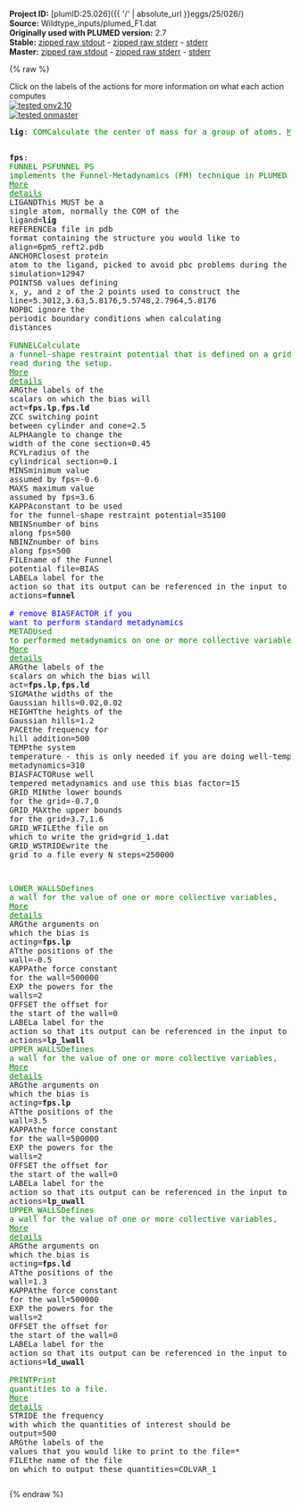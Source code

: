 **Project ID:** [plumID:25.026]({{ '/' | absolute_url }}eggs/25/026/)  
**Source:** Wildtype_inputs/plumed_F1.dat  
**Originally used with PLUMED version:** 2.7  
**Stable:** [zipped raw stdout](plumed_F1.dat.plumed.stdout.txt.zip) - [zipped raw stderr](plumed_F1.dat.plumed.stderr.txt.zip) - [stderr](plumed_F1.dat.plumed.stderr)  
**Master:** [zipped raw stdout](plumed_F1.dat.plumed_master.stdout.txt.zip) - [zipped raw stderr](plumed_F1.dat.plumed_master.stderr.txt.zip) - [stderr](plumed_F1.dat.plumed_master.stderr)  

{% raw %}
<div class="plumedpreheader">
<div class="headerInfo" id="value_details_data/Wildtype_inputs/plumed_F1.dat"> Click on the labels of the actions for more information on what each action computes </div>
<div class="containerBadge">
<div class="headerBadge"><a href="plumed_F1.dat.plumed.stderr"><img src="https://img.shields.io/badge/v2.10-passing-green.svg" alt="tested onv2.10" /></a></div>
<div class="headerBadge"><a href="plumed_F1.dat.plumed_master.stderr"><img src="https://img.shields.io/badge/master-passing-green.svg" alt="tested onmaster" /></a></div>
</div>
</div>
<pre class="plumedlisting">
<b name="data/Wildtype_inputs/plumed_F1.datlig" onclick='showPath("data/Wildtype_inputs/plumed_F1.dat","data/Wildtype_inputs/plumed_F1.datlig","data/Wildtype_inputs/plumed_F1.datlig","brown")'>lig</b>: <span class="plumedtooltip" style="color:green">COM<span class="right">Calculate the center of mass for a group of atoms. <a href="https://www.plumed.org/doc-master/user-doc/html/COM" style="color:green">More details</a><i></i></span></span> <span class="plumedtooltip">ATOMS<span class="right">the list of atoms which are involved the virtual atom's definition<i></i></span></span>=17561,17565,17568,17569,17570

<span style="display:none;" id="data/Wildtype_inputs/plumed_F1.datlig">The COM action with label <b>lig</b> calculates something</span><b name="data/Wildtype_inputs/plumed_F1.datfps" onclick='showPath("data/Wildtype_inputs/plumed_F1.dat","data/Wildtype_inputs/plumed_F1.datfps","data/Wildtype_inputs/plumed_F1.datfps","brown")'>fps</b>: <span class="plumedtooltip" style="color:green">FUNNEL_PS<span class="right">FUNNEL_PS implements the Funnel-Metadynamics (FM) technique in PLUMED 2. <a href="https://www.plumed.org/doc-master/user-doc/html/FUNNEL_PS" style="color:green">More details</a><i></i></span></span> <span class="plumedtooltip">LIGAND<span class="right">This MUST be a single atom, normally the COM of the ligand<i></i></span></span>=<b name="data/Wildtype_inputs/plumed_F1.datlig">lig</b> <span class="plumedtooltip">REFERENCE<span class="right">a file in pdb format containing the structure you would like to align<i></i></span></span>=6pm5_reft2.pdb <span class="plumedtooltip">ANCHOR<span class="right">Closest protein atom to the ligand, picked to avoid pbc problems during the simulation<i></i></span></span>=12947 <span class="plumedtooltip">POINTS<span class="right">6 values defining x, y, and z of the 2 points used to construct the line<i></i></span></span>=5.3012,3.63,5.8176,5.5748,2.7964,5.8176 <span class="plumedtooltip">NOPBC<span class="right"> ignore the periodic boundary conditions when calculating distances<i></i></span></span>
<br/><span style="display:none;" id="data/Wildtype_inputs/plumed_F1.datfps">The FUNNEL_PS action with label <b>fps</b> calculates the following quantities:<table  align="center" frame="void" width="95%" cellpadding="5%"><tr><td width="5%"><b> Quantity </b>  </td><td><b> Description </b> </td></tr><tr><td width="5%">fps.lp</td><td>the position along the funnel line</td></tr><tr><td width="5%">fps.ld</td><td>the distance from the funnel line</td></tr></table></span><span class="plumedtooltip" style="color:green">FUNNEL<span class="right">Calculate a funnel-shape restraint potential that is defined on a grid that is read during the setup. <a href="https://www.plumed.org/doc-master/user-doc/html/FUNNEL" style="color:green">More details</a><i></i></span></span> <span class="plumedtooltip">ARG<span class="right">the labels of the scalars on which the bias will act<i></i></span></span>=<b name="data/Wildtype_inputs/plumed_F1.datfps">fps.lp</b>,<b name="data/Wildtype_inputs/plumed_F1.datfps">fps.ld</b> <span class="plumedtooltip">ZCC<span class="right"> switching point between cylinder and cone<i></i></span></span>=2.5 <span class="plumedtooltip">ALPHA<span class="right">angle to change the width of the cone section<i></i></span></span>=0.45 <span class="plumedtooltip">RCYL<span class="right">radius of the cylindrical section<i></i></span></span>=0.1 <span class="plumedtooltip">MINS<span class="right">minimum value assumed by fps<i></i></span></span>=-0.6 <span class="plumedtooltip">MAXS<span class="right"> maximum value assumed by fps<i></i></span></span>=3.6 <span class="plumedtooltip">KAPPA<span class="right">constant to be used for the funnel-shape restraint potential<i></i></span></span>=35100 <span class="plumedtooltip">NBINS<span class="right">number of bins along fps<i></i></span></span>=500 <span class="plumedtooltip">NBINZ<span class="right">number of bins along fps<i></i></span></span>=500 <span class="plumedtooltip">FILE<span class="right">name of the Funnel potential file<i></i></span></span>=BIAS <span class="plumedtooltip">LABEL<span class="right">a label for the action so that its output can be referenced in the input to other actions<i></i></span></span>=<b name="data/Wildtype_inputs/plumed_F1.datfunnel" onclick='showPath("data/Wildtype_inputs/plumed_F1.dat","data/Wildtype_inputs/plumed_F1.datfunnel","data/Wildtype_inputs/plumed_F1.datfunnel","brown")'>funnel</b>
<br/><span style="color:blue" class="comment"># remove BIASFACTOR if you want to perform standard metadynamics</span>
<span style="display:none;" id="data/Wildtype_inputs/plumed_F1.datfunnel">The FUNNEL action with label <b>funnel</b> calculates the following quantities:<table  align="center" frame="void" width="95%" cellpadding="5%"><tr><td width="5%"><b> Quantity </b>  </td><td><b> Description </b> </td></tr><tr><td width="5%">funnel.bias</td><td>the instantaneous value of the bias potential</td></tr></table></span><span class="plumedtooltip" style="color:green">METAD<span class="right">Used to performed metadynamics on one or more collective variables. <a href="https://www.plumed.org/doc-master/user-doc/html/METAD" style="color:green">More details</a><i></i></span></span> <span class="plumedtooltip">ARG<span class="right">the labels of the scalars on which the bias will act<i></i></span></span>=<b name="data/Wildtype_inputs/plumed_F1.datfps">fps.lp</b>,<b name="data/Wildtype_inputs/plumed_F1.datfps">fps.ld</b> <span class="plumedtooltip">SIGMA<span class="right">the widths of the Gaussian hills<i></i></span></span>=0.02,0.02 <span class="plumedtooltip">HEIGHT<span class="right">the heights of the Gaussian hills<i></i></span></span>=1.2 <span class="plumedtooltip">PACE<span class="right">the frequency for hill addition<i></i></span></span>=500 <span class="plumedtooltip">TEMP<span class="right">the system temperature - this is only needed if you are doing well-tempered metadynamics<i></i></span></span>=310 <span class="plumedtooltip">BIASFACTOR<span class="right">use well tempered metadynamics and use this bias factor<i></i></span></span>=15 <span class="plumedtooltip">GRID_MIN<span class="right">the lower bounds for the grid<i></i></span></span>=-0.7,0 <span class="plumedtooltip">GRID_MAX<span class="right">the upper bounds for the grid<i></i></span></span>=3.7,1.6 <span class="plumedtooltip">GRID_WFILE<span class="right">the file on which to write the grid<i></i></span></span>=grid_1.dat <span class="plumedtooltip">GRID_WSTRIDE<span class="right">write the grid to a file every N steps<i></i></span></span>=250000

<span style="display:none;" id="data/Wildtype_inputs/plumed_F1.dat">The METAD action with label <b></b> calculates the following quantities:<table  align="center" frame="void" width="95%" cellpadding="5%"><tr><td width="5%"><b> Quantity </b>  </td><td><b> Description </b> </td></tr><tr><td width="5%">.bias</td><td>the instantaneous value of the bias potential</td></tr></table></span><span class="plumedtooltip" style="color:green">LOWER_WALLS<span class="right">Defines a wall for the value of one or more collective variables, <a href="https://www.plumed.org/doc-master/user-doc/html/LOWER_WALLS" style="color:green">More details</a><i></i></span></span> <span class="plumedtooltip">ARG<span class="right">the arguments on which the bias is acting<i></i></span></span>=<b name="data/Wildtype_inputs/plumed_F1.datfps">fps.lp</b> <span class="plumedtooltip">AT<span class="right">the positions of the wall<i></i></span></span>=-0.5 <span class="plumedtooltip">KAPPA<span class="right">the force constant for the wall<i></i></span></span>=500000 <span class="plumedtooltip">EXP<span class="right"> the powers for the walls<i></i></span></span>=2 <span class="plumedtooltip">OFFSET<span class="right"> the offset for the start of the wall<i></i></span></span>=0 <span class="plumedtooltip">LABEL<span class="right">a label for the action so that its output can be referenced in the input to other actions<i></i></span></span>=<b name="data/Wildtype_inputs/plumed_F1.datlp_lwall" onclick='showPath("data/Wildtype_inputs/plumed_F1.dat","data/Wildtype_inputs/plumed_F1.datlp_lwall","data/Wildtype_inputs/plumed_F1.datlp_lwall","brown")'>lp_lwall</b>
<span style="display:none;" id="data/Wildtype_inputs/plumed_F1.datlp_lwall">The LOWER_WALLS action with label <b>lp_lwall</b> calculates the following quantities:<table  align="center" frame="void" width="95%" cellpadding="5%"><tr><td width="5%"><b> Quantity </b>  </td><td><b> Description </b> </td></tr><tr><td width="5%">lp_lwall.bias</td><td>the instantaneous value of the bias potential</td></tr><tr><td width="5%">lp_lwall.force2</td><td>the instantaneous value of the squared force due to this bias potential</td></tr></table></span><span class="plumedtooltip" style="color:green">UPPER_WALLS<span class="right">Defines a wall for the value of one or more collective variables, <a href="https://www.plumed.org/doc-master/user-doc/html/UPPER_WALLS" style="color:green">More details</a><i></i></span></span> <span class="plumedtooltip">ARG<span class="right">the arguments on which the bias is acting<i></i></span></span>=<b name="data/Wildtype_inputs/plumed_F1.datfps">fps.lp</b> <span class="plumedtooltip">AT<span class="right">the positions of the wall<i></i></span></span>=3.5 <span class="plumedtooltip">KAPPA<span class="right">the force constant for the wall<i></i></span></span>=500000 <span class="plumedtooltip">EXP<span class="right"> the powers for the walls<i></i></span></span>=2 <span class="plumedtooltip">OFFSET<span class="right"> the offset for the start of the wall<i></i></span></span>=0 <span class="plumedtooltip">LABEL<span class="right">a label for the action so that its output can be referenced in the input to other actions<i></i></span></span>=<b name="data/Wildtype_inputs/plumed_F1.datlp_uwall" onclick='showPath("data/Wildtype_inputs/plumed_F1.dat","data/Wildtype_inputs/plumed_F1.datlp_uwall","data/Wildtype_inputs/plumed_F1.datlp_uwall","brown")'>lp_uwall</b>
<span style="display:none;" id="data/Wildtype_inputs/plumed_F1.datlp_uwall">The UPPER_WALLS action with label <b>lp_uwall</b> calculates the following quantities:<table  align="center" frame="void" width="95%" cellpadding="5%"><tr><td width="5%"><b> Quantity </b>  </td><td><b> Description </b> </td></tr><tr><td width="5%">lp_uwall.bias</td><td>the instantaneous value of the bias potential</td></tr><tr><td width="5%">lp_uwall.force2</td><td>the instantaneous value of the squared force due to this bias potential</td></tr></table></span><span class="plumedtooltip" style="color:green">UPPER_WALLS<span class="right">Defines a wall for the value of one or more collective variables, <a href="https://www.plumed.org/doc-master/user-doc/html/UPPER_WALLS" style="color:green">More details</a><i></i></span></span> <span class="plumedtooltip">ARG<span class="right">the arguments on which the bias is acting<i></i></span></span>=<b name="data/Wildtype_inputs/plumed_F1.datfps">fps.ld</b> <span class="plumedtooltip">AT<span class="right">the positions of the wall<i></i></span></span>=1.3 <span class="plumedtooltip">KAPPA<span class="right">the force constant for the wall<i></i></span></span>=500000 <span class="plumedtooltip">EXP<span class="right"> the powers for the walls<i></i></span></span>=2 <span class="plumedtooltip">OFFSET<span class="right"> the offset for the start of the wall<i></i></span></span>=0 <span class="plumedtooltip">LABEL<span class="right">a label for the action so that its output can be referenced in the input to other actions<i></i></span></span>=<b name="data/Wildtype_inputs/plumed_F1.datld_uwall" onclick='showPath("data/Wildtype_inputs/plumed_F1.dat","data/Wildtype_inputs/plumed_F1.datld_uwall","data/Wildtype_inputs/plumed_F1.datld_uwall","brown")'>ld_uwall</b>
<br/><span style="display:none;" id="data/Wildtype_inputs/plumed_F1.datld_uwall">The UPPER_WALLS action with label <b>ld_uwall</b> calculates the following quantities:<table  align="center" frame="void" width="95%" cellpadding="5%"><tr><td width="5%"><b> Quantity </b>  </td><td><b> Description </b> </td></tr><tr><td width="5%">ld_uwall.bias</td><td>the instantaneous value of the bias potential</td></tr><tr><td width="5%">ld_uwall.force2</td><td>the instantaneous value of the squared force due to this bias potential</td></tr></table></span><span class="plumedtooltip" style="color:green">PRINT<span class="right">Print quantities to a file. <a href="https://www.plumed.org/doc-master/user-doc/html/PRINT" style="color:green">More details</a><i></i></span></span> <span class="plumedtooltip">STRIDE<span class="right"> the frequency with which the quantities of interest should be output<i></i></span></span>=500 <span class="plumedtooltip">ARG<span class="right">the labels of the values that you would like to print to the file<i></i></span></span>=* <span class="plumedtooltip">FILE<span class="right">the name of the file on which to output these quantities<i></i></span></span>=COLVAR_1
</pre>
{% endraw %}
